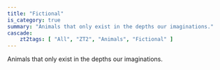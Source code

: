 ```yaml
---
title: "Fictional"
is_category: true
summary: "Animals that only exist in the depths our imaginations."
cascade:
    zt2tags: [ "All", "ZT2", "Animals", "Fictional" ]
---
```


Animals that only exist in the depths our imaginations.